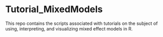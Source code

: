 # Tutorial_MixedModels
This repo contains the scripts associated with tutorials on the subject of using, interpreting, and visualizing mixed effect models in R.
